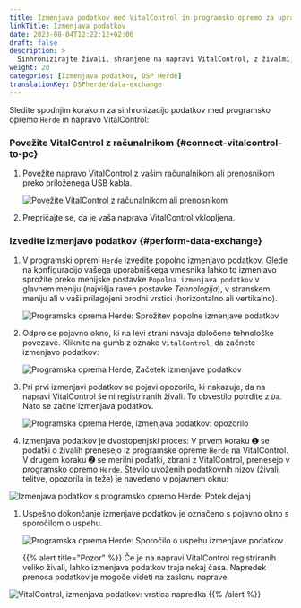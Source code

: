 ```yaml
---
title: Izmenjava podatkov med VitalControl in programsko opremo za upravljanje črede Herde
linkTitle: Izmenjava podatkov
date: 2023-08-04T12:22:12+02:00
draft: false
description: >
  Sinhronizirajte živali, shranjene na napravi VitalControl, z živalmi, ki jih upravlja programska oprema *Herde*, in prenesite izmerjene vrednosti, zabeležene z napravo VitalControl, v programsko opremo *Herde*.
weight: 20
categories: [Izmenjava podatkov, DSP Herde]
translationKey: DSPherde/data-exchange
---
```

Sledite spodnjim korakom za sinhronizacijo podatkov med programsko opremo `Herde` in napravo VitalControl:

### Povežite VitalControl z računalnikom {#connect-vitalcontrol-to-pc}

1. Povežite napravo VitalControl z vašim računalnikom ali prenosnikom preko priloženega USB kabla.

   ![Povežite VitalControl z računalnikom ali prenosnikom](/images/synchronisation/connect-to-pc.svg "Povežite VitalControl z računalnikom")

1. Prepričajte se, da je vaša naprava VitalControl vklopljena.

### Izvedite izmenjavo podatkov {#perform-data-exchange}

1. V programski opremi `Herde` izvedite popolno izmenjavo podatkov. Glede na konfiguracijo vašega uporabniškega vmesnika lahko to izmenjavo sprožite preko menijske postavke `Popolna izmenjava podatkov` v glavnem meniju (najvišja raven postavke _Tehnologija_), v stranskem meniju ali v vaši prilagojeni orodni vrstici (horizontalno ali vertikalno).

   ![Programska oprema Herde: Sprožitev popolne izmenjave podatkov](../screenshots/data-exchange.png "Herde: Sprožitev izmenjave podatkov")

1. Odpre se pojavno okno, ki na levi strani navaja določene tehnološke povezave. Kliknite na gumb z oznako `VitalControl`, da začnete izmenjavo podatkov:

   ![Programska oprema Herde, Začetek izmenjave podatkov](../screenshots/start-transfer.png "Herde: Začetek izmenjave podatkov")

1. Pri prvi izmenjavi podatkov se pojavi opozorilo, ki nakazuje, da na napravi VitalControl še ni registriranih živali. To obvestilo potrdite z `Da`. Nato se začne izmenjava podatkov.

   ![Programska oprema Herde, izmenjava podatkov: opozorilo](../screenshots/warning.png "Izmenjava podatkov: opozorilo")

1. Izmenjava podatkov je dvostopenjski proces: V prvem koraku ➊ se podatki o živalih prenesejo iz programske opreme `Herde` na VitalControl. V drugem koraku ➋ se merilni podatki, zbrani z VitalControl, prenesejo v programsko opremo `Herde`. Število uvoženih podatkovnih nizov (živali, telitve, opozorila in teže) je navedeno v pojavnem oknu:

![Izmenjava podatkov s programsko opremo Herde: Potek dejanj](../screenshots/data-transfer.png "Izmenjava podatkov: Potek dejanj")

1. Uspešno dokončanje izmenjave podatkov je označeno s pojavno okno s sporočilom o uspehu.

   ![Programska oprema Herde: Sporočilo o uspehu izmenjave podatkov](../screenshots/success-message.png "Herde: Sporočilo o uspehu izmenjave podatkov")

    {{% alert title="Pozor" %}}
Če je na napravi VitalControl registriranih veliko živali, lahko izmenjava podatkov traja nekaj časa. Napredek prenosa podatkov je mogoče videti na zaslonu naprave.

![VitalControl, izmenjava podatkov: vrstica napredka](../../vcsynchronizer/images/import-animals/data-transfer.png "VitalControl: vrstica napredka izmenjave podatkov")
    {{% /alert %}}

